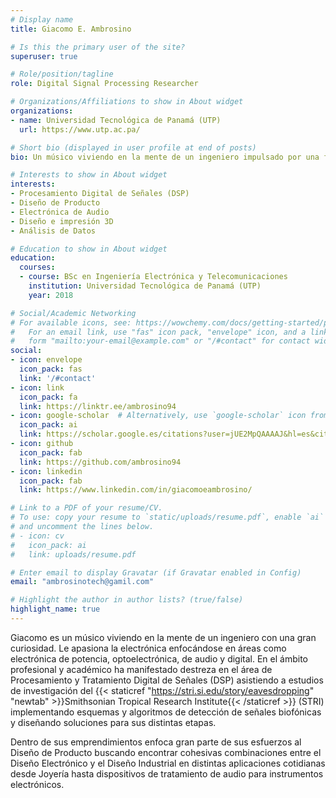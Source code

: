 ```yaml
---
# Display name
title: Giacomo E. Ambrosino

# Is this the primary user of the site?
superuser: true

# Role/position/tagline
role: Digital Signal Processing Researcher

# Organizations/Affiliations to show in About widget
organizations:
- name: Universidad Tecnológica de Panamá (UTP)
  url: https://www.utp.ac.pa/

# Short bio (displayed in user profile at end of posts)
bio: Un músico viviendo en la mente de un ingeniero impulsado por una famélica curiosidad.

# Interests to show in About widget
interests:
- Procesamiento Digital de Señales (DSP)
- Diseño de Producto
- Electrónica de Audio
- Diseño e impresión 3D
- Análisis de Datos

# Education to show in About widget
education:
  courses:
  - course: BSc en Ingeniería Electrónica y Telecomunicaciones
    institution: Universidad Tecnológica de Panamá (UTP)
    year: 2018

# Social/Academic Networking
# For available icons, see: https://wowchemy.com/docs/getting-started/page-builder/#icons
#   For an email link, use "fas" icon pack, "envelope" icon, and a link in the
#   form "mailto:your-email@example.com" or "/#contact" for contact widget.
social:
- icon: envelope
  icon_pack: fas
  link: '/#contact'
- icon: link
  icon_pack: fa
  link: https://linktr.ee/ambrosino94
- icon: google-scholar  # Alternatively, use `google-scholar` icon from `ai` icon pack
  icon_pack: ai
  link: https://scholar.google.es/citations?user=jUE2MpQAAAAJ&hl=es&citsig=AMD79oqvsbAcZQTSBh_gqilzzhtF7NLmPw#
- icon: github
  icon_pack: fab
  link: https://github.com/ambrosino94
- icon: linkedin
  icon_pack: fab
  link: https://www.linkedin.com/in/giacomoeambrosino/

# Link to a PDF of your resume/CV.
# To use: copy your resume to `static/uploads/resume.pdf`, enable `ai` icons in `params.toml`,
# and uncomment the lines below.
# - icon: cv
#   icon_pack: ai
#   link: uploads/resume.pdf

# Enter email to display Gravatar (if Gravatar enabled in Config)
email: "ambrosinotech@gamil.com"

# Highlight the author in author lists? (true/false)
highlight_name: true
---
```


Giacomo es un músico viviendo en la mente de un ingeniero con una gran curiosidad. Le apasiona la electrónica enfocándose en áreas como electrónica de potencia, optoelectrónica, de audio y digital. En el ámbito profesional y académico ha manifestado destreza en el área de Procesamiento y Tratamiento Digital de Señales (DSP) asistiendo a estudios de investigación del {{< staticref "https://stri.si.edu/story/eavesdropping" "newtab" >}}Smithsonian Tropical Research Institute{{< /staticref >}} (STRI) implementando esquemas y algoritmos de detección de señales biofónicas y diseñando soluciones para sus distintas etapas.

Dentro de sus emprendimientos enfoca gran parte de sus esfuerzos al Diseño de Producto buscando encontrar cohesivas combinaciones entre el Diseño Electrónico y el Diseño Industrial en distintas aplicaciones cotidianas desde Joyería hasta dispositivos de tratamiento de audio para instrumentos electrónicos.


<!-- {{< icon name="download" pack="fas" >}} Download my {{< staticref "uploads/demo_resume.pdf" "newtab" >}}resumé{{< /staticref >}}. -->
